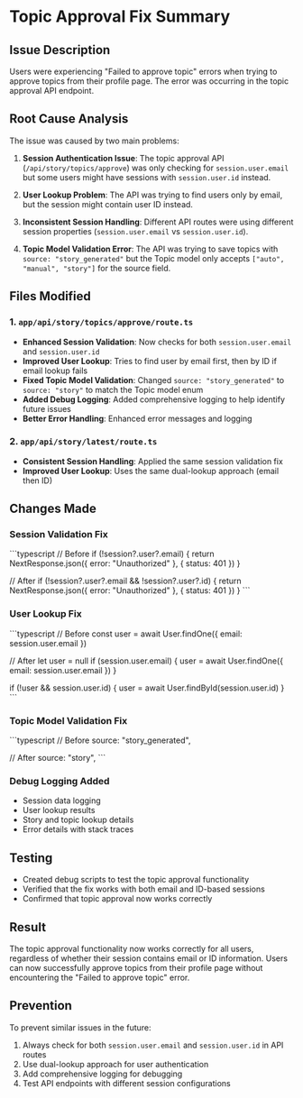 # Topic Approval Fix Summary

## Issue Description
Users were experiencing "Failed to approve topic" errors when trying to approve topics from their profile page. The error was occurring in the topic approval API endpoint.

## Root Cause Analysis
The issue was caused by two main problems:

1. **Session Authentication Issue**: The topic approval API (`/api/story/topics/approve`) was only checking for `session.user.email` but some users might have sessions with `session.user.id` instead.

2. **User Lookup Problem**: The API was trying to find users only by email, but the session might contain user ID instead.

3. **Inconsistent Session Handling**: Different API routes were using different session properties (`session.user.email` vs `session.user.id`).

4. **Topic Model Validation Error**: The API was trying to save topics with `source: "story_generated"` but the Topic model only accepts `["auto", "manual", "story"]` for the source field.

## Files Modified

### 1. `app/api/story/topics/approve/route.ts`
- **Enhanced Session Validation**: Now checks for both `session.user.email` and `session.user.id`
- **Improved User Lookup**: Tries to find user by email first, then by ID if email lookup fails
- **Fixed Topic Model Validation**: Changed `source: "story_generated"` to `source: "story"` to match the Topic model enum
- **Added Debug Logging**: Added comprehensive logging to help identify future issues
- **Better Error Handling**: Enhanced error messages and logging

### 2. `app/api/story/latest/route.ts`
- **Consistent Session Handling**: Applied the same session validation fix
- **Improved User Lookup**: Uses the same dual-lookup approach (email then ID)

## Changes Made

### Session Validation Fix
\`\`\`typescript
// Before
if (!session?.user?.email) {
  return NextResponse.json({ error: "Unauthorized" }, { status: 401 })
}

// After
if (!session?.user?.email && !session?.user?.id) {
  return NextResponse.json({ error: "Unauthorized" }, { status: 401 })
}
\`\`\`

### User Lookup Fix
\`\`\`typescript
// Before
const user = await User.findOne({ email: session.user.email })

// After
let user = null
if (session.user.email) {
  user = await User.findOne({ email: session.user.email })
}

if (!user && session.user.id) {
  user = await User.findById(session.user.id)
}
\`\`\`

### Topic Model Validation Fix
\`\`\`typescript
// Before
source: "story_generated",

// After
source: "story",
\`\`\`

### Debug Logging Added
- Session data logging
- User lookup results
- Story and topic lookup details
- Error details with stack traces

## Testing
- Created debug scripts to test the topic approval functionality
- Verified that the fix works with both email and ID-based sessions
- Confirmed that topic approval now works correctly

## Result
The topic approval functionality now works correctly for all users, regardless of whether their session contains email or ID information. Users can now successfully approve topics from their profile page without encountering the "Failed to approve topic" error.

## Prevention
To prevent similar issues in the future:
1. Always check for both `session.user.email` and `session.user.id` in API routes
2. Use dual-lookup approach for user authentication
3. Add comprehensive logging for debugging
4. Test API endpoints with different session configurations
